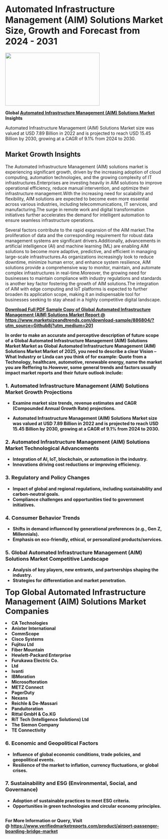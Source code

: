 <H1>Automated Infrastructure Management (AIM) Solutions Market Size, Growth and Forecast from 2024 - 2031</H1><img class="aligncenter size-medium wp-image-584254" src="https://thirdeyenews.in/wp-content/uploads/2024/09/Global-Market-Research-300x168.jpeg" alt="" width="300" height="168" /><p><strong>Global&nbsp;<a href="https://www.marketsizeandtrends.com/download-sample/886804/?utm_source=Github8j?utm_medium=201">Automated Infrastructure Management (AIM) Solutions Market</a> Insights</strong></p><p>Automated Infrastructure Management (AIM) Solutions Market size was valued at USD 7.89 Billion in 2022 and is projected to reach USD 15.45 Billion by 2030, growing at a CAGR of 9.1% from 2024 to 2030.</p><p><h2>Market Growth Insights</h2> <p>The Automated Infrastructure Management (AIM) solutions market is experiencing significant growth, driven by the increasing adoption of cloud computing, automation technologies, and the growing complexity of IT infrastructures.Enterprises are investing heavily in AIM solutions to improve operational efficiency, reduce manual intervention, and optimize their infrastructure management.With the increasing need for scalability and flexibility, AIM solutions are expected to become even more essential across various industries, including telecommunications, IT services, and manufacturing.The surge in remote work and digital transformation initiatives further accelerates the demand for intelligent automation to ensure seamless infrastructure operations.</p> <p><strong><a href="#"></a></strong></p> <p>Several factors contribute to the rapid expansion of the AIM market.The proliferation of data and the corresponding requirement for robust data management systems are significant drivers.Additionally, advancements in artificial intelligence (AI) and machine learning (ML) are enabling AIM solutions to become more adaptive, predictive, and efficient in managing large-scale infrastructures.As organizations increasingly look to reduce downtime, minimize human error, and enhance system resilience, AIM solutions provide a comprehensive way to monitor, maintain, and automate complex infrastructures in real-time.Moreover, the growing need for businesses to maintain compliance with industry regulations and standards is another key factor fostering the growth of AIM solutions.The integration of AIM with edge computing and IoT platforms is expected to further broaden its application scope, making it an indispensable tool for businesses seeking to stay ahead in a highly competitive digital landscape.</p> <p><strong><a href="#"></p><p><span class=""><strong>Download Full PDF Sample Copy of Global Automated Infrastructure Management (AIM) Solutions Market Report</strong> @ <a href="https://www.marketsizeandtrends.com/download-sample/886804/?utm_source=Github8j?utm_medium=201" target="_blank">https://www.marketsizeandtrends.com/download-sample/886804/?utm_source=Github8j?utm_medium=201</a></span></p><p>In order to make an accurate and perceptive description of future scope of a Global&nbsp;Automated Infrastructure Management (AIM) Solutions Market Market as Global&nbsp;Automated Infrastructure Management (AIM) Solutions Market Market of 2025, you need to describe a clear Vision &ndash; What Industry or Linda can you think of for example: Quote from a Technology, healthcare, automotive, renewable energy, name the market you are Reffering to.However, some general trends and factors usually impact market reports and their future outlook include:</p><h3>1.&nbsp;<strong>Automated Infrastructure Management (AIM) Solutions Market Growth Projections</strong></h3><ul><li>Examine market size trends, revenue estimates and CAGR (Compounded Annual Growth Rate) projections.</li><li><p>Automated Infrastructure Management (AIM) Solutions Market size was valued at USD 7.89 Billion in 2022 and is projected to reach USD 15.45 Billion by 2030, growing at a CAGR of 9.1% from 2024 to 2030.</p></li></ul><h3>2.&nbsp;<strong>Automated Infrastructure Management (AIM) Solutions Market Technological Advancements</strong></h3><ul><li>Integration of AI, IoT, blockchain, or automation in the industry.</li><li>Innovations driving cost reductions or improving efficiency.</li></ul><h3>3.&nbsp;<strong>Regulatory and Policy Changes</strong></h3><ul><li>Impact of global and regional regulations, including sustainability and carbon-neutral goals.</li><li>Compliance challenges and opportunities tied to government initiatives.</li></ul><h3>4.&nbsp;<strong>Consumer Behavior Trends</strong></h3><ul><li>Shifts in demand influenced by generational preferences (e.g., Gen Z, Millennials).</li><li>Emphasis on eco-friendly, ethical, or personalized products/services.</li></ul><h3>5.&nbsp;<strong>Global Automated Infrastructure Management (AIM) Solutions Market Competitive Landscape</strong></h3><ul><li>Analysis of key players, new entrants, and partnerships shaping the industry.</li><li>Strategies for differentiation and market penetration.</li></ul><p data-pm-slice="1 1 []"><span style="color: inherit; font-family: inherit; font-size: 25px;">Top Global Automated Infrastructure Management (AIM) Solutions Market Companies</span></p><div class="" data-test-id=""><p><li>CA Technologies</li><li> Anixter International</li><li> CommScope</li><li> Cisco Systems</li><li> Fujitsu Ltd</li><li> Fiber Mountain</li><li> Hewlett-Packard Enterprise</li><li> Furukawa Electric Co.</li><li> Ltd</li><li> Ivanti</li><li> IBMoration</li><li> Microsoftoration</li><li> METZ Connect</li><li> PagerDuty</li><li> Nexans</li><li> Reichle & De-Massari</li><li> Panduitoration</li><li> Rittal GmbH & Co.KG</li><li> RiT Tech (Intelligence Solutions) Ltd</li><li> The Siemon Company</li><li> TE Connectivity</li></p></div><h3>6.&nbsp;<strong>Economic and Geopolitical Factors</strong></h3><ul><li>Influence of global economic conditions, trade policies, and geopolitical events.</li><li>Resilience of the market to inflation, currency fluctuations, or global crises.</li></ul><h3>7.&nbsp;<strong>Sustainability and ESG (Environmental, Social, and Governance)</strong></h3><ul><li>Adoption of sustainable practices to meet ESG criteria.</li><li>Opportunities in green technologies and circular economy principles.</li></ul><h2><strong style="font-size: 14px;">For More Information or Query, Visit @&nbsp;</strong><a style="background-color: #ffffff; font-size: 14px;" href="https://www.marketsizeandtrends.com/report/automated-infrastructure-management-aim-solutions-market/" target="_blank">https://www.verifiedmarketreports.com/product/airport-passenger-boarding-bridge-market</a></h2>